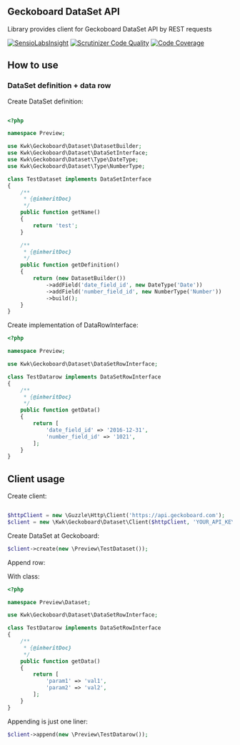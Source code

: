 Geckoboard DataSet API
----------------------

Library provides client for Geckoboard DataSet API by REST requests

[![SensioLabsInsight](https://insight.sensiolabs.com/projects/bdaace9a-a9e6-4667-a892-092db9d14663/mini.png)](https://insight.sensiolabs.com/projects/bdaace9a-a9e6-4667-a892-092db9d14663) [![Scrutinizer Code Quality](https://scrutinizer-ci.com/g/gkawka/geckoboard-dataset-api/badges/quality-score.png?b=master)](https://scrutinizer-ci.com/g/gkawka/geckoboard-dataset-api/?branch=master) [![Code Coverage](https://scrutinizer-ci.com/g/gkawka/geckoboard-dataset-api/badges/coverage.png?b=master)](https://scrutinizer-ci.com/g/gkawka/geckoboard-dataset-api/?branch=master)

How to use
---

### DataSet definition + data row

Create DataSet definition:

```php

<?php

namespace Preview;

use Kwk\Geckoboard\Dataset\DatasetBuilder;
use Kwk\Geckoboard\Dataset\DataSetInterface;
use Kwk\Geckoboard\Dataset\Type\DateType;
use Kwk\Geckoboard\Dataset\Type\NumberType;

class TestDataset implements DataSetInterface
{
    /**
     * {@inheritDoc}
     */
    public function getName()
    {
        return 'test';
    }

    /**
     * {@inheritDoc}
     */
    public function getDefinition()
    {
        return (new DatasetBuilder())
            ->addField('date_field_id', new DateType('Date'))
            ->addField('number_field_id', new NumberType('Number'))
            ->build();
    }
}
```

Create implementation of DataRowInterface:

```php
<?php

namespace Preview;

use Kwk\Geckoboard\Dataset\DataSetRowInterface;

class TestDatarow implements DataSetRowInterface
{
    /**
     * {@inheritDoc}
     */
    public function getData()
    {
        return [
            'date_field_id' => '2016-12-31',
            'number_field_id' => '1021',
        ];
    }
}

```

Client usage
---

Create client:

```php

$httpClient = new \Guzzle\Http\Client('https://api.geckoboard.com');
$client = new \Kwk\Geckoboard\Dataset\Client($httpClient, 'YOUR_API_KEY');

```

Create DataSet at Geckoboard:
```php
$client->create(new \Preview\TestDataset());
```

Append row:

With class:
```php
<?php

namespace Preview\Dataset;

use Kwk\Geckoboard\Dataset\DataSetRowInterface;

class TestDatarow implements DataSetRowInterface
{
    /**
     * {@inheritDoc}
     */
    public function getData()
    {
        return [
            'param1' => 'val1',
            'param2' => 'val2',
        ];
    }
}
```

Appending is just one liner:

```php
$client->append(new \Preview\TestDatarow());
```
